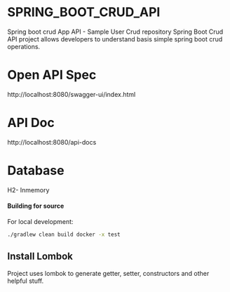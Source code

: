 # SPRING_BOOT_CRUD_API
Spring boot crud App API - Sample User Crud repository 
Spring Boot Crud API project allows developers to understand basis simple spring boot crud operations. 


# Open API Spec
http://localhost:8080/swagger-ui/index.html


# API Doc
http://localhost:8080/api-docs


# Database
H2- Inmemory 

#### Building for source

For local development:
```sh
./gradlew clean build docker -x test
```
## Install Lombok
Project uses lombok to generate getter, setter, constructors and other helpful stuff. 
